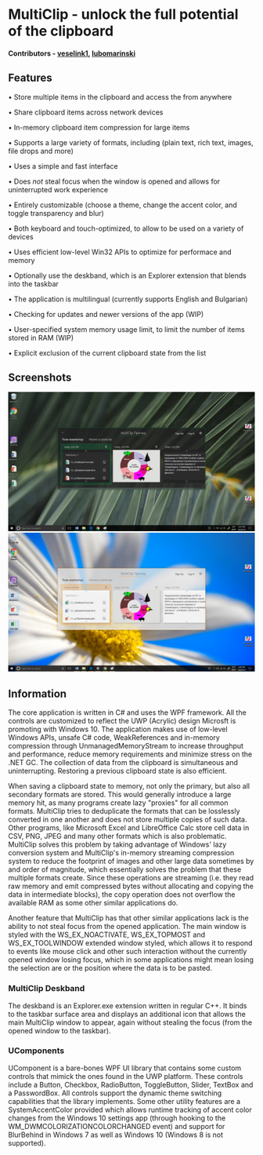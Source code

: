 # MultiClip - unlock the full potential of the clipboard
#### Contributors - [veselink1](https://github.com/veselink1), [lubomarinski](https://github.com/lubomarinski)
## Features
• Store multiple items in the clipboard and access the from anywhere

• Share clipboard items across network devices

• In-memory clipboard item compression for large items

• Supports a large variety of formats, including (plain text, rich text, images, file drops and more)

• Uses a simple and fast interface

• Does *not* steal focus when the window is opened and allows for uninterrupted work experience 

• Entirely customizable (choose a theme, change the accent color, and toggle transparency and blur)

• Both keyboard and touch-optimized, to allow to be used on a variety of devices

• Uses efficient low-level Win32 APIs to optimize for performace and memory

• Optionally use the deskband, which is an Explorer extension that blends into the taskbar

• The application is multilingual (currently supports English and Bulgarian)

• Checking for updates and newer versions of the app (WIP)

• User-specified system memory usage limit, to limit the number of items stored in RAM (WIP)

• Explicit exclusion of the current clipboard state from the list

## Screenshots

![Image 1](https://raw.githubusercontent.com/veselink1/MultiClip/master/Screenshots/Screenshot%20(123).png)
![Image 2](https://raw.githubusercontent.com/veselink1/MultiClip/master/Screenshots/Screenshot%20(124).png)

## Information
The core application is written in C# and uses the WPF framework. All the controls are customized to reflect the UWP (Acrylic) design Microsft is promoting with Windows 10. The application makes use of low-level Windows APIs, unsafe C# code, WeakReferences and in-memory compression through UnmanagedMemoryStream to increase throughput and performance, reduce memory requirements and minimize stress on the .NET GC. The collection of data from the clipboard is simultaneous and uninterrupting. Restoring a previous clipboard state is also efficient. 

When saving a clipboard state to memory, not only the primary, but also all secondary formats are stored. This would generally introduce a large memory hit, as many programs create lazy "proxies" for all common formats. MultiClip tries to deduplicate the formats that can be losslessly converted in one another and does not store multiple copies of such data. Other programs, like Microsoft Excel and LibreOffice Calc store cell data in CSV, PNG, JPEG and many other formats which is also problematic. MultiClip solves this problem by taking advantage of Windows' lazy conversion system and MultiClip's in-memory streaming compression system to reduce the footprint of images and other large data sometimes by and order of magnitude, which essentially solves the problem that these multiple formats create. Since these operations are streaming (i.e. they read raw memory and emit compressed bytes without allocating and copying the data in intermediate blocks), the copy operation does not overflow the available RAM as some other similar applications do.

Another feature that MultiClip has that other similar applications lack is the ability to not steal focus from the opened application. The main window is styled with the WS_EX_NOACTIVATE, WS_EX_TOPMOST and WS_EX_TOOLWINDOW extended window styled, which allows it to respond to events like mouse click and other such interaction without the currently opened window losing focus, which in some applications might mean losing the selection are or the position where the data is to be pasted. 

### MultiClip Deskband
The deskband is an Explorer.exe extension written in regular C++. It binds to the taskbar surface area and displays an additional icon that allows the main MultiClip window to appear, again without stealing the focus (from the opened window to the taskbar).

### UComponents
UComponent is a bare-bones WPF UI library that contains some custom controls that mimick the ones found in the UWP platform. These controls include a Button, Checkbox, RadioButton, ToggleButton, Slider, TextBox and a PasswordBox. All controls support the dynamic theme switching capabilities that the library implements. Some other utility features are a SystemAccentColor provided which allows runtime tracking of accent color changes from the Windows 10 settings app (through hooking to the WM_DWMCOLORIZATIONCOLORCHANGED event) and support for BlurBehind in Windows 7 as well as Windows 10 (Windows 8 is not supported).
